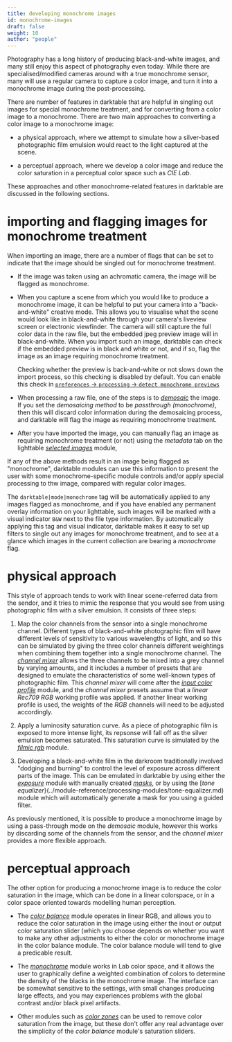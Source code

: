 ```yaml
---
title: developing monochrome images
id: monochrome-images
draft: false
weight: 10
author: "people"
---
```


Photography has a long history of producing black-and-white images, and many still enjoy this aspect of photography even today. While there are specialised/modified cameras around with a true monochrome sensor, many will use a regular camera to capture a color image, and turn it into a monochrome image during the post-processing.

There are number of features in darktable that are helpful in singling out images for special monochrome treatment, and for converting from a color image to a monochrome. There are two main approaches to converting a color image to a monochrome image:

- a physical approach, where we attempt to simulate how a silver-based photographic film emulsion would react to the light captured at the scene.

- a perceptual approach, where we develop a color image and reduce the color saturation in a perceptual color space such as _CIE Lab_.

These approaches and other monochrome-related features in darktable are discussed in the following sections.

# importing and flagging images for monochrome treatment

When importing an image, there are a number of flags that can be set to indicate that the image should be singled out for monochrome treatment.

- If the image was taken using an achromatic camera, the image will be flagged as monochrome.

- When you capture a scene from which you would like to produce a monochrome image, it can be helpful to put your camera into a "back-and-white" creative mode. This allows you to visualise what the scene would look like in black-and-white through your camera's liveview screen or electronic viewfinder. The camera will still capture the full color data in the raw file, but the embedded jpeg preview image will in black-and-white. When you import such an image, darktable can check if the embedded preview is in black and white or not, and if so, flag the image as an image requiring monochrome treatment.

  Checking whether the preview is back-and-white or not slows down the import process, so this checking is disabled by default. You can enable this check in [`preferences` -> `processing` -> `detect monochrome previews`](../preferences-settings/processing.md)  

- When processing a raw file, one of the steps is to [_demosaic_](../module-reference/processing-modules/demosaic.md) the image. If you set the _demosaicing method_ to be _passthrough (monochrome)_, then this will discard color information during the demosaicing process, and darktable will flag the image as requiring monochrome treatment.

- After you have imported the image, you can manually flag an image as requiring monochrome treatment (or not) using the _metadata_ tab on the lighttable [_selected images_](../module-references/utility-modules/lighttable/selected-files.md) module,

If any of the above methods result in an image being flagged as "monochrome", darktable modules can use this information to present the user with some monochrome-specific module controls and/or apply special processing to thw image, compared with regular color images.

The `darktable|mode|monochrome` tag will be automatically applied to any images flagged as monochrome, and if you have enabled any permanent overlay information on your lighttable, such images will be marked with a visual indicator `B&W` next to the file type information. By automatically applying this tag and visual indicator, darktable makes it easy to set up filters to single out any images for monochrome treatment, and to see at a glance which images in the current collection are bearing a _monochrome_ flag.

# physical approach

This style of approach tends to work with linear scene-referred data from the sendor, and it tries to mimic the response that you would see from using photographic film with a silver emulsion. It consists of three steps:

1. Map the color channels from the sensor into a single monochrome channel. Different types of black-and-white photographic film will have different levels of sensitivity to various wavelengths of light, and so this can be simulated by giving the three color channels different weightings when combining them together into a single monochrome channel. The [_channel mixer_](../module-reference/processing-modules/channel-mixer.md) allows the three channels to be mixed into a grey channel by varying amounts, and it includes a number of presets that are designed to emulate the characteristics of some well-known types of photographic film. This _channel mixer_ will come after the [_input color profile_](../module-reference/processing-modules/input-color-profile.md) module, and the _channel mixer_ presets assume that a _linear Rec709 RGB_ working profile was applied. If another linear working profile is used, the weights of the _RGB_ channels will need to be adjusted accordingly.

2. Apply a luminosity saturation curve. As a piece of photographic film is exposed to more intense light, its repsonse will fall off as the silver emulsion becomes saturated. This saturation curve is simulated by the [_filmic rgb_](../module-reference/processing-modules/filmic-rgb.md) module.

3. Developing a black-and-white film in the darkroom traditionally involved "dodging and burning" to control the level of exposure across different parts of the image. This can be emulated in darktable by using either the [_exposure_](../module-reference/processing-modules/exposure.md) module with manually created [_masks_](../darkroom/masking-and-blending/overview.md), or by using the [_tone equalizer_}(../module-reference/processing-modules/tone-equalizer.md) module which will automatically generate a mask for you using a guided filter.

As previously mentioned, it is possible to produce a monochrome image by using a pass-through mode on the _demosaic_ module, however this works by discarding some of the channels from the sensor, and the _channel mixer_ provides a more flexible approach.

# perceptual approach

The other option for producing a monochrome image is to reduce the color saturation in the image, which can be done in a linear colorspace, or in a color space oriented towards modelling human perception.

- The [_color balance_](../module-reference/processing-modules/color-balance.md) module operates in linear RGB, and allows you to reduce the color saturation in the image using either the inout or output color saturation slider (which you choose depends on whether you want to make any other adjustments to either the color or monochrome image in the color balance module. The color balance module will tend to give a predicable result.

- The [_monochrome_](../module-reference/processing-modules/monochrome.md) module works in Lab color space, and it allows the user to graphically define a weighted combination of colors to determine the density of the blacks in the monochrome image. The interface can be somewhat sensitive to the settings, with small changes producing large effects, and you may experiences problems with the global contrast and/or black pixel artifacts.

- Other modules such as [_color zones_](../module-reference/processing-modules/color-zones.md) can be used to remove color saturation from the image, but these don't offer any real advantage over the simplicity of the _color balance_ module's saturation sliders.

